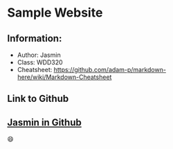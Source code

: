 # Sample Website

## Information:
* Author: Jasmin
* Class: WDD320
* Cheatsheet: https://github.com/adam-p/markdown-here/wiki/Markdown-Cheatsheet

## Link to Github
[Jasmin in Github](https://github.com/jasminoberle)
---
:smile: